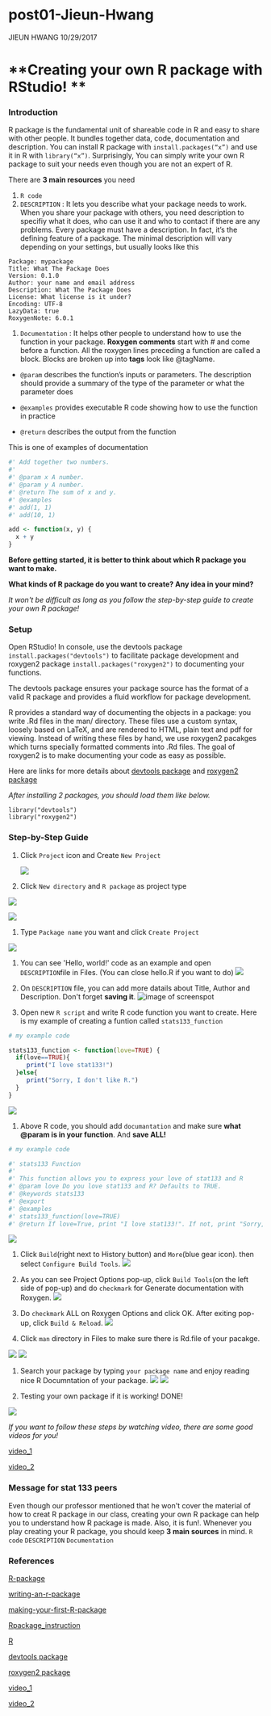post01-Jieun-Hwang
================
JIEUN HWANG
10/29/2017

**Creating your own R package with RStudio! **
==============================================

### Introduction

R package is the fundamental unit of shareable code in R and easy to share with other people. It bundles together data, code, documentation and description. You can install R package with `install.packages(“x”)` and use it in R with `library(“x”)`. Surprisingly, You can simply write your own R package to suit your needs even though you are not an expert of R.

There are **3 main resources** you need

1.  `R code`
2.  `DESCRIPTION` : It lets you describe what your package needs to work. When you share your package with others, you need description to specifiy what it does, who can use it and who to contact if there are any problems. Every package must have a description. In fact, it’s the defining feature of a package. The minimal description will vary depending on your settings, but usually looks like this

<!-- -->

    Package: mypackage
    Title: What The Package Does
    Version: 0.1.0
    Author: your name and email address 
    Description: What The Package Does
    License: What license is it under?
    Encoding: UTF-8
    LazyData: true
    RoxygenNote: 6.0.1

1.  `Documentation` : It helps other people to understand how to use the function in your package. **Roxygen comments** start with \# and come before a function. All the roxygen lines preceding a function are called a block. Blocks are broken up into **tags** look like @tagName.

-   `@param` describes the function’s inputs or parameters. The description should provide a summary of the type of the parameter or what the parameter does

-   `@examples` provides executable R code showing how to use the function in practice

-   `@return` describes the output from the function

This is one of examples of documentation

``` r
#' Add together two numbers.
#' 
#' @param x A number.
#' @param y A number.
#' @return The sum of x and y.
#' @examples
#' add(1, 1)
#' add(10, 1)

add <- function(x, y) {
  x + y
}
```

**Before getting started, it is better to think about which R package you want to make.**

**What kinds of R package do you want to create? Any idea in your mind?**

*It won't be difficult as long as you follow the step-by-step guide to create your own R package!*

### Setup

Open RStudio! In console, use the devtools package `install.packages("devtools")` to facilitate package development and roxygen2 package `install.packages("roxygen2")` to documenting your functions.

The devtools package ensures your package source has the format of a valid R package and provides a fluid workflow for package development.

R provides a standard way of documenting the objects in a package: you write .Rd files in the man/ directory. These files use a custom syntax, loosely based on LaTeX, and are rendered to HTML, plain text and pdf for viewing. Instead of writing these files by hand, we use roxygen2 pacakges which turns specially formatted comments into .Rd files. The goal of roxygen2 is to make documenting your code as easy as possible.

Here are links for more details about [devtools package](https://github.com/hadley/devtools) and [roxygen2 package](https://cran.r-project.org/web/packages/roxygen2/vignettes/roxygen2.html)

*After installing 2 packages, you should load them like below.*

    library("devtools")
    library("roxygen2")

### Step-by-Step Guide

1.  Click `Project` icon and Create `New Project`

    ![](/Users/jieunhwang/stat133/stat133-hws-fall17/post01/image/1.png)

2.  Click `New directory` and `R package` as project type

![](/Users/jieunhwang/stat133/stat133-hws-fall17/post01/image/2.png)

![](/Users/jieunhwang/stat133/stat133-hws-fall17/post01/image/3.png)

1.  Type `Package name` you want and click `Create Project`

![](/Users/jieunhwang/stat133/stat133-hws-fall17/post01/image/4.png)

1.  You can see 'Hello, world!' code as an example and open `DESCRIPTION`file in Files. (You can close hello.R if you want to do) ![](/Users/jieunhwang/stat133/stat133-hws-fall17/post01/image/5.png)

2.  On `DESCRIPTION` file, you can add more datails about Title, Author and Description. Don't forget **saving it**. ![image of screenspot](/Users/jieunhwang/stat133/stat133-hws-fall17/post01/image/6.png)

3.  Open new `R script` and write R code function you want to create. Here is my example of creating a funtion called `stats133_function`

``` r
# my example code

stats133_function <- function(love=TRUE) {
  if(love==TRUE){
     print("I love stat133!")
  }else{
     print("Sorry, I don't like R.")
  }
}
```

![](/Users/jieunhwang/stat133/stat133-hws-fall17/post01/image/7.png)

1.  Above R code, you should add `documantation` and make sure **what @param is in your function**. And **save ALL!**

``` r
# my example code

#' stats133 Function
#'
#' This function allows you to express your love of stat133 and R
#' @param love Do you love stat133 and R? Defaults to TRUE.
#' @keywords stats133
#' @export
#' @examples
#' stats133_function(love=TRUE)
#' @return If love=True, print "I love stat133!". If not, print "Sorry, I don't like R."
```

![](/Users/jieunhwang/stat133/stat133-hws-fall17/post01/image/8.png)

1.  Click `Build`(right next to History button) and `More`(blue gear icon). then select `Configure Build Tools`. ![](/Users/jieunhwang/stat133/stat133-hws-fall17/post01/image/9.png)

2.  As you can see Project Options pop-up, click `Build Tools`(on the left side of pop-up) and do `checkmark` for Generate documentation with Roxygen. ![](/Users/jieunhwang/stat133/stat133-hws-fall17/post01/image/10.png)

3.  Do `checkmark` ALL on Roxygen Options and click OK. After exiting pop-up, click `Build & Reload`. ![](/Users/jieunhwang/stat133/stat133-hws-fall17/post01/image/11.png)

4.  Click `man` directory in Files to make sure there is Rd.file of your pacakge.

![](/Users/jieunhwang/stat133/stat133-hws-fall17/post01/image/12.png) ![](/Users/jieunhwang/stat133/stat133-hws-fall17/post01/image/13.png)

1.  Search your package by typing `your package name` and enjoy reading nice R Documntation of your package. ![](/Users/jieunhwang/stat133/stat133-hws-fall17/post01/image/14.png) ![](/Users/jieunhwang/stat133/stat133-hws-fall17/post01/image/15.png)

2.  Testing your own package if it is working! DONE!

![](/Users/jieunhwang/stat133/stat133-hws-fall17/post01/image/16.png)

*If you want to follow these steps by watching video, there are some good videos for you!*

[video\_1](https://www.youtube.com/watch?v=9PyQlbAEujY)

[video\_2](https://www.youtube.com/watch?v=WK3_JAPP7ZM)

### Message for stat 133 peers

Even though our professor mentioned that he won't cover the material of how to creat R package in our class, creating your own R package can help you to understand how R package is made. Also, it is fun!. Whenever you play creating your R package, you should keep **3 main sources** in mind. `R code` `DESCRIPTION` `Documentation`

### References

[R-package](http://stat545.com/packages06_foofactors-package.html)

[writing-an-r-package](https://hilaryparker.com/2014/04/29/writing-an-r-package-from-scratch/)

[making-your-first-R-package](http://tinyheero.github.io/jekyll/update/2015/07/26/making-your-first-R-package.html)

[Rpackage\_instruction](http://web.mit.edu/insong/www/pdf/rpackage_instructions.pdf)

[R](http://r-pkgs.had.co.nz)

[devtools package](https://github.com/hadley/devtools)

[roxygen2 package](https://cran.r-project.org/web/packages/roxygen2/vignettes/roxygen2.html)

[video\_1](https://www.youtube.com/watch?v=9PyQlbAEujY)

[video\_2](https://www.youtube.com/watch?v=WK3_JAPP7ZM)
